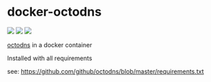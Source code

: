 # docker-octodns

![](https://github.com/eyenx/docker-octodns/workflows/build/badge.svg)
[![](https://images.microbadger.com/badges/image/eyenx/octodns.svg)](https://microbadger.com/images/eyenx/octodns "Get your own image badge on microbadger.com") [![](https://images.microbadger.com/badges/version/eyenx/octodns.svg)](https://microbadger.com/images/eyenx/octodns "Get your own version badge on microbadger.com")

[octodns](https://github.com/github/octodns) in a docker container

Installed with all requirements

see: https://github.com/github/octodns/blob/master/requirements.txt
